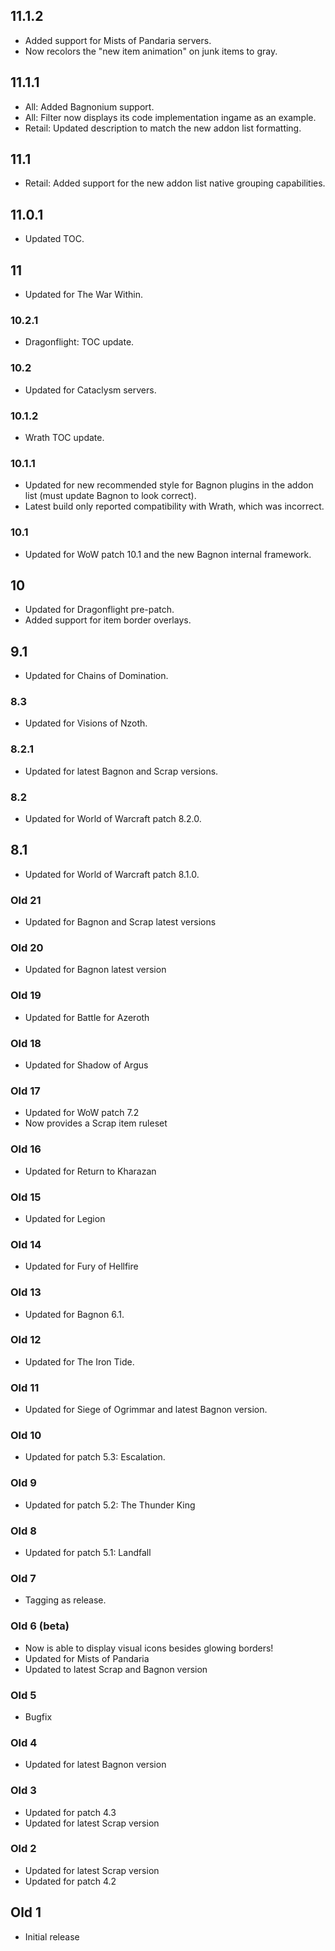 ## 11.1.2
* Added support for Mists of Pandaria servers.
* Now recolors the "new item animation" on junk items to gray.

## 11.1.1
* All: Added Bagnonium support.
* All: Filter now displays its code implementation ingame as an example.
* Retail: Updated description to match the new addon list formatting.

## 11.1
* Retail: Added support for the new addon list native grouping capabilities.

## 11.0.1
* Updated TOC.
  
## 11
* Updated for The War Within.

### 10.2.1
* Dragonflight: TOC update.

### 10.2
* Updated for Cataclysm servers.

### 10.1.2
* Wrath TOC update.

### 10.1.1
* Updated for new recommended style for Bagnon plugins in the addon list (must update Bagnon to look correct).
* Latest build only reported compatibility with Wrath, which was incorrect.

### 10.1
* Updated for WoW patch 10.1 and the new Bagnon internal framework.
 
## 10
* Updated for Dragonflight pre-patch.
* Added support for item border overlays.

## 9.1
* Updated for Chains of Domination.

### 8.3
* Updated for Visions of Nzoth.

### 8.2.1
* Updated for latest Bagnon and Scrap versions.

### 8.2
* Updated for World of Warcraft patch 8.2.0.

## 8.1
* Updated for World of Warcraft patch 8.1.0.

### Old 21
* Updated for Bagnon and Scrap latest versions

### Old 20
* Updated for Bagnon latest version

### Old 19
* Updated for Battle for Azeroth

### Old 18
* Updated for Shadow of Argus

### Old 17
* Updated for WoW patch 7.2
* Now provides a Scrap item ruleset

### Old 16
* Updated for Return to Kharazan

### Old 15
* Updated for Legion

### Old 14
* Updated for Fury of Hellfire

### Old 13
* Updated for Bagnon 6.1.

### Old 12
* Updated for The Iron Tide.

### Old 11
* Updated for Siege of Ogrimmar and latest Bagnon version.

### Old 10
* Updated for patch 5.3: Escalation.

### Old 9
* Updated for patch 5.2: The Thunder King

### Old 8
* Updated for patch 5.1: Landfall

### Old 7
* Tagging as release.

### Old 6 (beta)
* Now is able to display visual icons besides glowing borders!
* Updated for Mists of Pandaria
* Updated to latest Scrap and Bagnon version

### Old 5
* Bugfix

### Old 4
* Updated for latest Bagnon version

### Old 3
* Updated for patch 4.3
* Updated for latest Scrap version

### Old 2
* Updated for latest Scrap version
* Updated for patch 4.2

## Old 1
* Initial release
